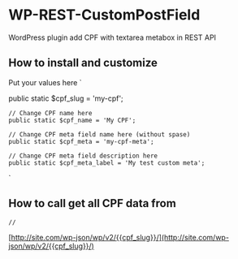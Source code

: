 # WP-REST-CustomPostField

WordPress plugin add CPF with textarea metabox in REST API 

## How to install and customize

Put your values here
`

public static \$cpf_slug = 'my-cpf';

    // Change CPF name here
    public static $cpf_name = 'My CPF';

    // Change CPF meta field name here (without spase)
    public static $cpf_meta = 'my-cpf-meta';

    // Change CPF meta field description here
    public static $cpf_meta_label = 'My test custom meta';

`

## How to call get all CPF data from
	//
[http://site.com/wp-json/wp/v2/{{cpf_slug}}/](http://site.com/wp-json/wp/v2/{{cpf_slug}}/)
